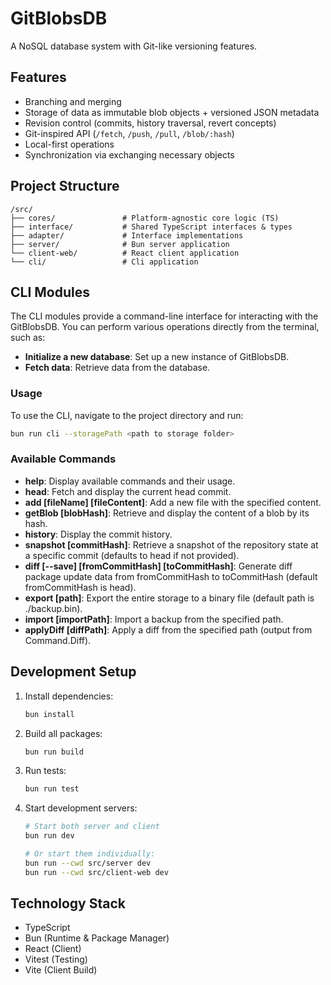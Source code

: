 # GitBlobsDB

A NoSQL database system with Git-like versioning features.

## Features

- Branching and merging
- Storage of data as immutable blob objects + versioned JSON metadata
- Revision control (commits, history traversal, revert concepts)
- Git-inspired API (`/fetch`, `/push`, `/pull`, `/blob/:hash`)
- Local-first operations
- Synchronization via exchanging necessary objects

## Project Structure

```
/src/
├── cores/               # Platform-agnostic core logic (TS)
├── interface/           # Shared TypeScript interfaces & types
├── adapter/             # Interface implementations
├── server/              # Bun server application
└── client-web/          # React client application
└── cli/                 # Cli application
```

## CLI Modules

The CLI modules provide a command-line interface for interacting with the GitBlobsDB. You can perform various operations directly from the terminal, such as:

- **Initialize a new database**: Set up a new instance of GitBlobsDB.
- **Fetch data**: Retrieve data from the database.

### Usage

To use the CLI, navigate to the project directory and run:

```bash
bun run cli --storagePath <path to storage folder>
```

### Available Commands

- **help**: Display available commands and their usage.
- **head**: Fetch and display the current head commit.
- **add [fileName] [fileContent]**: Add a new file with the specified content.
- **getBlob [blobHash]**: Retrieve and display the content of a blob by its hash.
- **history**: Display the commit history.
- **snapshot [commitHash]**: Retrieve a snapshot of the repository state at a specific commit (defaults to head if not provided).
- **diff [--save] [fromCommitHash] [toCommitHash]**: Generate diff package update data from fromCommitHash to toCommitHash (default fromCommitHash is head).
- **export [path]**: Export the entire storage to a binary file (default path is ./backup.bin).
- **import [importPath]**: Import a backup from the specified path.
- **applyDiff [diffPath]**: Apply a diff from the specified path (output from Command.Diff).

## Development Setup

1. Install dependencies:

   ```bash
   bun install
   ```

2. Build all packages:

   ```bash
   bun run build
   ```

3. Run tests:

   ```bash
   bun run test
   ```

4. Start development servers:

   ```bash
   # Start both server and client
   bun run dev

   # Or start them individually:
   bun run --cwd src/server dev
   bun run --cwd src/client-web dev
   ```

## Technology Stack

- TypeScript
- Bun (Runtime & Package Manager)
- React (Client)
- Vitest (Testing)
- Vite (Client Build)

